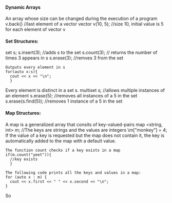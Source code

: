 #### Dynamic Arrays
An array whose size can be changed during the execution of a program
v.back() //last element of a vector
vector <int> v(10, 5); //size 10, initial value is 5 for each element of vector v

#### Set Structures:
set <int> s;
s.insert(3); //adds s to the set
s.count(3); // returns the number of times 3 appears in s
s.erase(3); //remves 3 from the set
  
```
Outputs every element in s
for(auto x:s){ 
  cout << x << "\n";
  }
```
Every element is distinct in a set s.
multiset <int> s; //allows multiple instances of an element
s.erase(5); //removes all instances of a 5 in the set
s.erase(s.find(5)); //removes 1 instance of a 5 in the set

#### Map Structures:
A map is a generalized array that consits of key-valued-pairs
map <string, int> m; //The keys are strings and the values are integers
\m["monkey"] = 4; 
If the value of a key is requested but the map does not contain it, the key is automatically added to the map with a default value.

```
The function count checks if a key exists in a map
if(m.count("yeet")){
  //key exists
  }
```

```
The following code prints all the keys and values in a map:
for (auto x : m) {
  cout << x.first << " " << x.second << "\n";
}
```

So

























